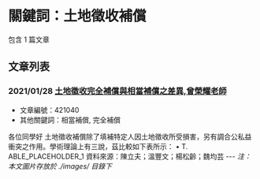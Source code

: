 # 關鍵詞：土地徵收補償

包含 1 篇文章

## 文章列表

### 2021/01/28 [土地徵收完全補償與相當補償之差異,曾榮耀老師](../../articles/421040_%E5%9C%9F%E5%9C%B0%E5%BE%B5%E6%94%B6%E5%AE%8C%E5%85%A8%E8%A3%9C%E5%84%9F%E8%88%87%E7%9B%B8%E7%95%B6%E8%A3%9C%E5%84%9F%E4%B9%8B%E5%B7%AE%E7%95%B0%2C%E6%9B%BE%E6%A6%AE%E8%80%80%E8%80%81%E5%B8%AB.md)
- 文章編號：421040
- 其他關鍵詞：相當補償, 完全補償

各位同學好 土地徵收補償除了填補特定人因土地徵收所受損害，另有調合公私益衝突之作用。學術理論上有三說，茲比較如下表所示： • T. ABLE_PLACEHOLDER_1 資料來源：陳立夫；溫豐文；楊松齡；魏均芸 --- *注：本文圖片存放於 ./images/ 目錄下*
